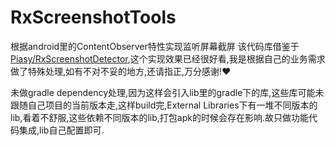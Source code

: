 # RxScreenshotTools
根据android里的ContentObserver特性实现监听屏幕截屏
该代码库借鉴于[Piasy/RxScreenshotDetector](https://github.com/Piasy/RxScreenshotDetector),这个实现效果已经很好看,我是根据自己的业务需求做了特殊处理,如有不对不妥的地方,还请指正,万分感谢!❤️

未做gradle dependency处理,因为这样会引入lib里的gradle下的库,这些库可能未跟随自己项目的当前版本走,这样build完,External Libraries下有一堆不同版本的lib,看着不舒服,这些依赖不同版本的lib,打包apk的时候会存在影响.故只做功能代码集成,lib自己配置即可.